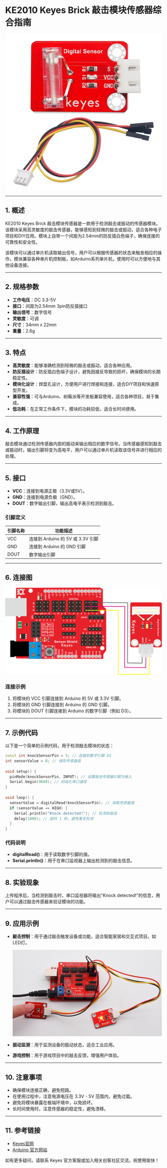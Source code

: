 # KE2010 Keyes Brick 敲击模块传感器综合指南

![image-20250317151454172](media/image-20250317151454172.png)

---

## 1. 概述
KE2010 Keyes Brick 敲击模块传感器是一款用于检测敲击或振动的传感器模块。该模块采用高灵敏度的敲击传感器，能够感知到轻微的敲击或振动，适合各种电子项目和DIY应用。模块上自带一个间距为2.54mm的防反插白色端子，确保连接的可靠性和安全性。

该模块可以通过单片机读取输出信号，用户可以根据传感器的状态来触发相应的操作。模块兼容各种单片机控制板，如Arduino系列单片机，使用时可以方便地与其他设备连接。

---

## 2. 规格参数
- **工作电压**：DC 3.3-5V  
- **接口**：间距为2.54mm 3pin防反插接口  
- **输出信号**：数字信号  
- **灵敏度**：可调  
- **尺寸**：34mm x 22mm  
- **重量**：2.6g  

---

## 3. 特点
- **高灵敏度**：能够准确检测到轻微的敲击或振动，适合各种应用。
- **防反插设计**：防反插白色端子设计，避免因接反导致的损坏，确保模块的长期稳定性。
- **模块化设计**：焊盘孔设计，方便用户进行焊接和连接，适合DIY项目和快速原型开发。
- **兼容性强**：可与Arduino、树莓派等开发板兼容使用，适合各种项目，易于集成。
- **低功耗**：在正常工作条件下，模块的功耗较低，适合长时间使用。

---

## 4. 工作原理
敲击模块通过检测传感器内部的振动来输出相应的数字信号。当传感器感知到敲击或振动时，输出引脚将变为高电平，用户可以通过单片机读取该信号并进行相应的处理。

---

## 5. 接口
- **VCC**：连接到电源正极（3.3V或5V）。
- **GND**：连接到电源负极（GND）。
- **DOUT**：数字输出引脚，输出高电平表示检测到敲击。

### 引脚定义
| 引脚名称 | 功能描述                     |
|----------|------------------------------|
| VCC      | 连接到 Arduino 的 5V 或 3.3V 引脚   |
| GND      | 连接到 Arduino 的 GND 引脚  |
| DOUT     | 数字输出引脚                |

---

## 6. 连接图
![image-20250317151509732](media/image-20250317151509732.png)

### 连接示例
1. 将模块的 VCC 引脚连接到 Arduino 的 5V 或 3.3V 引脚。
2. 将模块的 GND 引脚连接到 Arduino 的 GND 引脚。
3. 将模块的 DOUT 引脚连接到 Arduino 的数字引脚（例如 D3）。

---

## 7. 示例代码
以下是一个简单的示例代码，用于检测敲击模块的状态：
```cpp
const int knockSensorPin = 3; // 连接到数字引脚 D3
int sensorValue = 0; // 储存传感器值

void setup() {
  pinMode(knockSensorPin, INPUT); // 设置敲击传感器引脚为输入
  Serial.begin(9600); // 初始化串口通信
}

void loop() {
  sensorValue = digitalRead(knockSensorPin); // 读取传感器值
  if (sensorValue == HIGH) {
    Serial.println("Knock detected!"); // 检测到敲击
    delay(1000); // 延时 1 秒，避免重复检测
  }
}
```

### 代码说明
- **digitalRead()**：用于读取数字引脚的值。
- **Serial.println()**：用于在串口监视器上输出检测到的敲击信息。

---

## 8. 实验现象
上传程序后，当检测到敲击时，串口监视器将输出“Knock detected!”的信息，用户可以通过敲击传感器来验证模块的功能。

---

## 9. 应用示例
- **敲击控制**：用于通过敲击触发设备或功能，适合智能家居和交互式项目。如LED灯。

	![image-20250319085153311](media/image-20250319085153311.png)

- **振动监测**：用于监测设备的振动状态，适合工业应用。

- **游戏控制**：用于游戏项目中的敲击反馈，增强用户体验。

---

## 10. 注意事项
- 确保模块连接正确，避免短路。
- 在使用过程中，注意电源电压在 3.3V - 5V 范围内，避免过载。
- 避免将模块暴露在极端环境中，以免损坏。
- 长时间使用时，注意传感器的稳定性，避免漂移。

---

## 11. 参考链接
- [Keyes官网](http://www.keyes-robot.com/)
- [Arduino 官方网站](https://www.arduino.cc)  

如有更多疑问，请联系 Keyes 官方客服或加入相关创客社区交流。祝使用愉快！